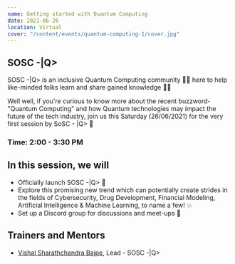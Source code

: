 ```yaml
---
name: Getting started with Quantum Computing
date: 2021-06-26
location: Virtual
cover: "/content/events/quantum-computing-1/cover.jpg"
---
```


## SOSC -|Q>
SOSC -|Q> is an inclusive Quantum Computing community 👨‍💻 here to help like-minded folks learn and share gained knowledge 🙌🏼

Well well, if you're curious to know more about the recent buzzword- "Quantum Computing" and how Quantum technologies may impact the future of the tech industry, join us this Saturday (26/06/2021) for the very first session by SoSC - |Q> 🏃

### Time: 2:00 - 3:30 PM

## In this session, we will 
- Officially launch SOSC -|Q> 🎊
-  Explore this promising new trend which can potentially create strides in the fields of Cybersecurity, Drug Development, Financial Modeling, Artificial Intelligence & Machine Learning, to name a few! 💥
- Set up a Discord group for discussions and meet-ups 📳

## Trainers and Mentors
- [Vishal Sharathchandra Bajpe](https://github.com/mrvee-qC), Lead - SOSC -|Q>